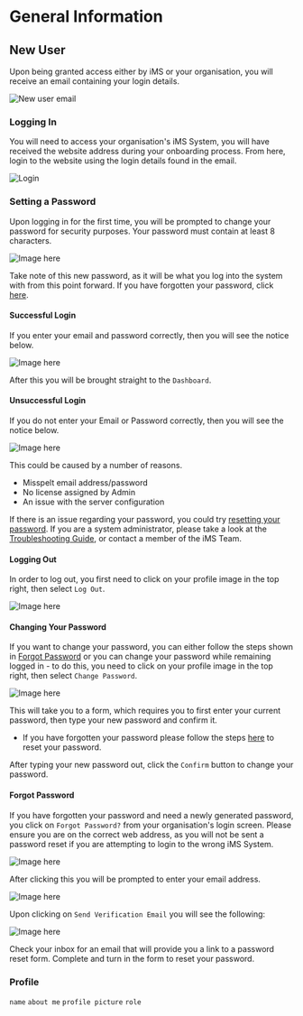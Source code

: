 # General Information

## New User

Upon being granted access either by iMS or your organisation, you will receive an email containing your login details.

![New user email](../static/img/hiw1.svg "New User Email.png")

### Logging In 

You will need to access your organisation's iMS System, you will have received the website address during your onboarding process. From here, login to the website using the login details found in the email. 

![Login](https://imssystems.tech/assets/images/docs/img.png "Log In.png")

### Setting a Password

Upon logging in for the first time, you will be prompted to change your password for security purposes. Your password must contain at least 8 characters.

![Image here](https://imssystems.tech/assets/images/docs/img.png "First Time Login Change Password.png")

Take note of this new password, as it will be what you log into the system with from this point forward.
If you have forgotten your password, click [here][Forgot Password].

#### Successful Login

If you enter your email and password correctly, then you will see the notice below.

![Image here](https://imssystems.tech/assets/images/docs/img.png "Log In Successful.png")
 
After this you will be brought straight to the `Dashboard`.

#### Unsuccessful Login

If you do not enter your Email or Password correctly, then you will see the notice below.

![Image here](https://imssystems.tech/assets/images/docs/img.png "Log In Failure.png")

This could be caused by a number of reasons.
+ Misspelt email address/password
+ No license assigned by Admin
+ An issue with the server configuration

If there is an issue regarding your password, you could try [resetting your password][Forgot Password]. If you are a system administrator, please take a look at the [Troubleshooting Guide][], or contact a member of the iMS Team.

#### Logging Out

In order to log out, you first need to click on your profile image in the top right, then select `Log Out`.

![Image here](https://imssystems.tech/assets/images/docs/img.png "Log Out.png")

#### Changing Your Password

If you want to change your password, you can either follow the steps shown in [Forgot Password][] or you can change your password while remaining logged in - to do this, you need to click on your profile image in the top right, then select `Change Password`. 

![Image here](https://imssystems.tech/assets/images/docs/img.png "Change Password.png")

This will take you to a form, which requires you to first enter your current password, then type your new password and confirm it.
+ If you have forgotten your password please follow the steps [here][Forgot Password] to reset your password.

After typing your new password out, click the `Confirm` button to change your password. 

#### Forgot Password

If you have forgotten your password and need a newly generated password, you click on `Forgot Password?` from your organisation's login screen. Please ensure you are on the correct web address, as you will not be sent a password reset if you are attempting to login to the wrong iMS System.

![Image here](https://imssystems.tech/assets/images/docs/img.png "Log In.png")
 
After clicking this you will be prompted to enter your email address.

![Image here](https://imssystems.tech/assets/images/docs/img.png "Forgot Password.png")

Upon clicking on `Send Verification Email` you will see the following:

![Image here](https://imssystems.tech/assets/images/docs/img.png "Reset Password Email.png")

Check your inbox for an email that will provide you a link to a password reset form. Complete and turn in the form to reset your password.

### Profile

`name`
`about me`
`profile picture`
`role`


[Forgot Password]: #forgot-password "#Forgot-Password"
[Troubleshooting Guide]: link/to/troubleshooting/page "Not yet made"